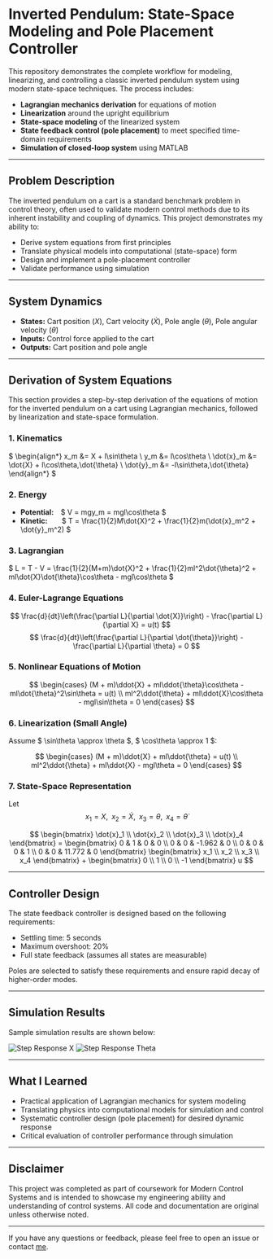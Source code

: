 # Inverted Pendulum: State-Space Modeling and Pole Placement Controller

This repository demonstrates the complete workflow for modeling, linearizing, and controlling a classic inverted pendulum system using modern state-space techniques. The process includes:

- **Lagrangian mechanics derivation** for equations of motion
- **Linearization** around the upright equilibrium
- **State-space modeling** of the linearized system
- **State feedback control (pole placement)** to meet specified time-domain requirements
- **Simulation of closed-loop system** using MATLAB

---

## Problem Description

The inverted pendulum on a cart is a standard benchmark problem in control theory, often used to validate modern control methods due to its inherent instability and coupling of dynamics. This project demonstrates my ability to:

- Derive system equations from first principles
- Translate physical models into computational (state-space) form
- Design and implement a pole-placement controller
- Validate performance using simulation

---

## System Dynamics

- **States:** Cart position ($X$), Cart velocity ($\dot{X}$), Pole angle ($\theta$), Pole angular velocity ($\dot{\theta}$)
- **Inputs:** Control force applied to the cart
- **Outputs:** Cart position and pole angle

---

## Derivation of System Equations

This section provides a step-by-step derivation of the equations of motion for the inverted pendulum on a cart using Lagrangian mechanics, followed by linearization and state-space formulation.

### 1. Kinematics

$
\begin{align*}
    x_m &= X + l\sin\theta \\
    y_m &= l\cos\theta \\
    \dot{x}_m &= \dot{X} + l\cos\theta\,\dot{\theta} \\
    \dot{y}_m &= -l\sin\theta\,\dot{\theta}
\end{align*}
$

### 2. Energy

- **Potential:** \$ V = mgy_m = mgl\cos\theta \$
- **Kinetic:**  \$ T = \frac{1}{2}M\dot{X}^2 + \frac{1}{2}m(\dot{x}_m^2 + \dot{y}_m^2) \$

### 3. Lagrangian

$
L = T - V = \frac{1}{2}(M+m)\dot{X}^2 + \frac{1}{2}ml^2\dot{\theta}^2 + ml\dot{X}\dot{\theta}\cos\theta - mgl\cos\theta
$

### 4. Euler-Lagrange Equations

$$
\frac{d}{dt}\left(\frac{\partial L}{\partial \dot{X}}\right) - \frac{\partial L}{\partial X} = u(t)
$$
$$
\frac{d}{dt}\left(\frac{\partial L}{\partial \dot{\theta}}\right) - \frac{\partial L}{\partial \theta} = 0
$$

### 5. Nonlinear Equations of Motion

$$
\begin{cases}
(M + m)\ddot{X} + ml\ddot{\theta}\cos\theta - ml\dot{\theta}^2\sin\theta = u(t) \\
ml^2\ddot{\theta} + ml\ddot{X}\cos\theta - mgl\sin\theta = 0
\end{cases}
$$

### 6. Linearization (Small Angle)

Assume $ \sin\theta \approx \theta $, $ \cos\theta \approx 1 $:

$$
\begin{cases}
(M + m)\ddot{X} + ml\ddot{\theta} = u(t) \\
ml^2\ddot{\theta} + ml\ddot{X} - mgl\theta = 0
\end{cases}
$$


### 7. State-Space Representation

Let $$ x_1 = X, \;\; x_2 = \dot{X}, \;\; x_3 = \theta, \;\; x_4 = \dot{\theta} $$

$$
    \begin{bmatrix}
    \dot{x}_1 \\ \dot{x}_2 \\ \dot{x}_3 \\ \dot{x}_4
    \end{bmatrix}
    =
    \begin{bmatrix}
    0 & 1 & 0 & 0 \\
    0 & 0 & -1.962 & 0 \\
    0 & 0 & 0 & 1 \\
    0 & 0 & 11.772 & 0
    \end{bmatrix}
    \begin{bmatrix}
    x_1 \\ x_2 \\ x_3 \\ x_4
    \end{bmatrix}
    +
    \begin{bmatrix}
    0 \\ 1 \\ 0 \\ -1
    \end{bmatrix}
    u
$$


---

## Controller Design

The state feedback controller is designed based on the following requirements:
- Settling time: 5 seconds
- Maximum overshoot: 20%
- Full state feedback (assumes all states are measurable)

Poles are selected to satisfy these requirements and ensure rapid decay of higher-order modes.

---

## Simulation Results

Sample simulation results are shown below:

![Step Response X](<img width="560" height="420" alt="x" src="https://github.com/user-attachments/assets/de52993b-170f-4407-8bce-05036a3a6451" />)
![Step Response Theta](<img width="560" height="420" alt="theta" src="https://github.com/user-attachments/assets/9b99c928-c43a-4239-a41c-b5168a3c23b0" />)

---

## What I Learned

- Practical application of Lagrangian mechanics for system modeling
- Translating physics into computational models for simulation and control
- Systematic controller design (pole placement) for desired dynamic response
- Critical evaluation of controller performance through simulation

---

## Disclaimer

This project was completed as part of coursework for Modern Control Systems and is intended to showcase my engineering ability and understanding of control systems. All code and documentation are original unless otherwise noted.

---

If you have any questions or feedback, please feel free to open an issue or contact [me](mailto:yutsewu0209@gmail.com).
